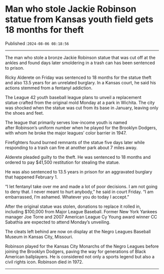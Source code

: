 # Man who stole Jackie Robinson statue from Kansas youth field gets 18 months for theft

Published :`2024-08-06 08:18:56`

---

The man who stole a bronze Jackie Robinson statue that was cut off at the ankles and found days later smoldering in a trash can has been sentenced to prison.

Ricky Alderete on Friday was sentenced to 18 months for the statue theft and also 13.5 years for an unrelated burglary. In a Kansas court, he said his actions stemmed from a fentanyl addiction.

The League 42 youth baseball league plans to unveil a replacement statue crafted from the original mold Monday at a park in Wichita. The city was shocked when the statue was cut from its base in January, leaving only the shoes and feet.

The league that primarily serves low-income youth is named after Robinson’s uniform number when he played for the Brooklyn Dodgers, with whom he broke the major leagues’ color barrier in 1947.

Firefighters found burned remnants of the statue five days later while responding to a trash can fire at another park about 7 miles away.

Alderete pleaded guilty to the theft. He was sentenced to 18 months and ordered to pay $41,500 restitution for stealing the statue.

He was also sentenced to 13.5 years in prison for an aggravated burglary that happened February 1.

“I let fentanyl take over me and made a lot of poor decisions. I am not going to deny that. I never meant to hurt anybody,” he said in court Friday. “I am embarrassed, I’m ashamed. Whatever you do today I accept.”

After the original statue was stolen, donations to replace it rolled in, including $100,000 from Major League Baseball. Former New York Yankees manager Joe Torre and 2007 American League Cy Young award winner CC Sabathia are expected to attend Monday’s unveiling.

The cleats left behind are now on display at the Negro Leagues Baseball Museum in Kansas City, Missouri.

Robinson played for the Kansas City Monarchs of the Negro Leagues before joining the Brooklyn Dodgers, paving the way for generations of Black American ballplayers. He is considered not only a sports legend but also a civil rights icon. Robinson died in 1972.

---

